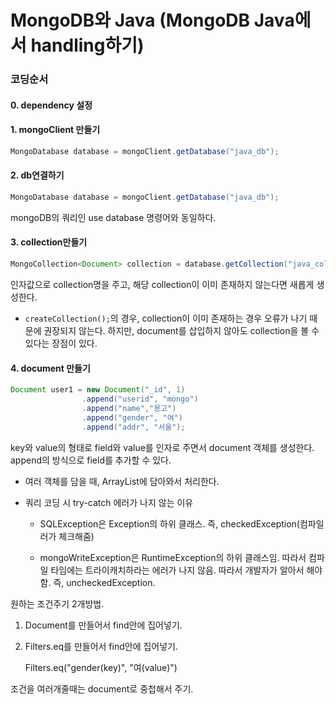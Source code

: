 # MongoDB와 Java (MongoDB Java에서 handling하기)

### 코딩순서

#### 0.  dependency 설정

#### 1. mongoClient  만들기

```java
MongoDatabase database = mongoClient.getDatabase("java_db");

```



#### 2. db연결하기

```java
MongoDatabase database = mongoClient.getDatabase("java_db");

```

mongoDB의 쿼리인 use database 명령어와 동일하다.

#### 3. collection만들기

```java
MongoCollection<Document> collection = database.getCollection("java_col");

```

인자값으로 collection명을 주고, 해당 collection이 이미 존재하지 않는다면 새롭게 생성한다.

* `createCollection();`의 경우, collection이 이미 존재하는 경우 오류가 나기 때문에 권장되지 않는다. 하지만,  document를 삽입하지 않아도 collection을 볼 수 있다는 장점이 있다.



#### 4. document 만들기

```java
Document user1 = new Document("_id", 1)
				.append("userid", "mongo")
				.append("name","몽고")
				.append("gender", "여")
				.append("addr", "서울");
```

key와 value의 형태로 field와 value를 인자로 주면서 document 객체를 생성한다. append의 방식으로 field를 추가할 수 있다.

- 여러 객체를 담을 때, ArrayList에 담아와서 처리한다.



- 쿼리 코딩 시 try-catch 에러가 나지 않는 이유
  - SQLException은 Exception의 하위 클래스. 즉, checkedException(컴파일러가 체크해줌)

  - mongoWriteException은 RuntimeException의 하위 클래스임. 따라서 컴파일 타임에는 트라이캐치하라는 에러가 나지 않음.  따라서 개발자가 알아서 해야 함.  즉, uncheckedException. 

    

원하는 조건주기 2개방법.

1. Document를 만들어서 find안에 집어넣기. 

2. Filters.eq를 만들어서 find안에 집어넣기.

   Filters.eq("gender(key)", "여(value)")

조건을 여러개줄때는 document로 중첩해서 주기. 

